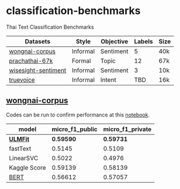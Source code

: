 # classification-benchmarks
Thai Text Classification Benchmarks

| Datasets                                                    | Style    | Objective | Labels | Size | 
|-------------------------------------------------------------|----------|-----------|--------|------|
| [wongnai-corpus](https://github.com/wongnai/wongnai-corpus) | Informal | Sentiment | 5      | 40k  |(https://github.com/cstorm125/thai2fit/blob/master/notebook/lstm_wongnai.ipynb)               |
| [prachathai-67k](https://github.com/PyThaiNLP/prachathai-67k) | Formal   | Topic     | 12    | 67k  |
| [wisesight-sentiment]()                                               | Informal | Sentiment | 3      | 10k  | 
| [truevoice]()                                                   | Informal | Intent    | TBD    | 16k  |

## [wongnai-corpus](https://github.com/wongnai/wongnai-corpus)

Codes can be run to confirm performance at this [notebook](https://github.com/cstorm125/thai2fit/blob/master/wongnai_cls/classification.ipynb).

| model     | micro_f1_public | micro_f1_private | 
|-----------|-----------------|------------------|
| [**ULMFit**](https://github.com/cstorm125/thai2fit/) | **0.59590**          | **0.59731**           |
| fastText | 0.5145          | 0.5109           |
| LinearSVC | 0.5022          | 0.4976           |
| Kaggle Score | 0.59139          | 0.58139          |
| [BERT](https://github.com/ThAIKeras/bert) | 0.56612 | 0.57057 |
